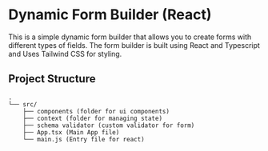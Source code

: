 # Dynamic Form Builder (React)

This is a simple dynamic form builder that allows you to create forms with different types of fields. The form builder is built using React and Typescript and Uses Tailwind CSS for styling.

## Project Structure 

```
.
└── src/
    ├── components (folder for ui components)
    ├── context (folder for managing state)
    ├── schema validator (custom validator for form)
    ├── App.tsx (Main App file)
    └── main.js (Entry file for react)
```